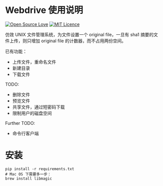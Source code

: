 # Webdrive 使用说明
[![Open Source Love](https://badges.frapsoft.com/os/v2/open-source.svg?v=103)](https://github.com/ellerbrock/open-source-badges/) [![MIT Licence](https://badges.frapsoft.com/os/mit/mit.png?v=103)](https://opensource.org/licenses/mit-license.php)

仿效 UNIX 文件管理系统，为文件设置一个 original file，一旦有 sha1 摘要的文件上传，则只增加 original file 的计数器，而不占用两份空间。

已有功能：
+ 上传文件，重命名文件
+ 新建目录
+ 下载文件

TODO:
+ 删除文件
+ 预览文件
+ 共享文件，通过短密码下载
+ 限制用户的磁盘空间

Further TODO:
+ 命令行客户端

# 安装

```
pip install -r requirements.txt
# Mac OS 下需要多一步：
brew install libmagic
```